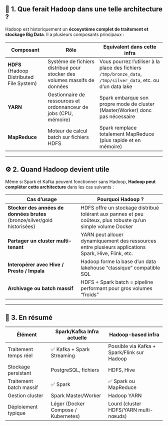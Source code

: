 ## 🧱 1. Que ferait Hadoop dans une telle architecture ?

Hadoop est historiquement un **écosystème complet de traitement et stockage Big Data**.
Il a plusieurs composants principaux :

| Composant                                 | Rôle                                                                      | Equivalent dans cette infra                                                                                    |
| ----------------------------------------- | ------------------------------------------------------------------------- |----------------------------------------------------------------------------------------------------------------|
| **HDFS** (Hadoop Distributed File System) | Système de fichiers distribué pour stocker des volumes massifs de données | Vous pourrez l’utiliser à la place des fichiers `/tmp/bronze_data`, `/tmp/silver_data`, etc. ou d’un data lake |
| **YARN**                                  | Gestionnaire de ressources et ordonnanceur de jobs (CPU, mémoire)         | Spark embarque son propre mode de cluster (Master/Worker) donc pas nécessaire                                  |
| **MapReduce**                             | Moteur de calcul batch sur fichiers HDFS                                  | Spark remplace totalement MapReduce (plus rapide et en mémoire)                                                |

---

## ⚙️ 2. Quand Hadoop devient utile

Même si Spark et Kafka peuvent fonctionner sans Hadoop, **Hadoop peut compléter cette architecture** dans les cas suivants :

| Cas d’usage                                                               | Pourquoi Hadoop ?                                                                                            |
| ------------------------------------------------------------------------- | ------------------------------------------------------------------------------------------------------------ |
| **Stocker des années de données brutes** (bronze/silver/gold historisées) | HDFS offre un stockage distribué tolérant aux pannes et peu coûteux, plus robuste qu’un simple volume Docker |
| **Partager un cluster multi-tenant**                                      | YARN peut allouer dynamiquement des ressources entre plusieurs applications Spark, Hive, Flink, etc.         |
| **Interopérer avec Hive / Presto / Impala**                               | Hadoop forme la base d’un data lakehouse “classique” compatible SQL                                          |
| **Archivage ou batch massif**                                             | HDFS + Spark batch = pipeline performant pour gros volumes “froids”                                          |

---

## 🚀 3. En résumé

| Élément                 | Spark/Kafka Infra actuelle          | Hadoop-based infra                          |
| ----------------------- | ----------------------------------- | ------------------------------------------- |
| Traitement temps réel   | ✅ Kafka + Spark Streaming           | Possible via Kafka + Spark/Flink sur Hadoop |
| Stockage persistant     | PostgreSQL, fichiers                | HDFS, Hive                                  |
| Traitement batch massif | ✅ Spark                             | ✅ Spark ou MapReduce                        |
| Gestion cluster         | Spark Master/Worker                 | Hadoop YARN                                 |
| Déploiement typique     | Léger (Docker Compose / Kubernetes) | Lourd (cluster HDFS/YARN multi-nœuds)       |
